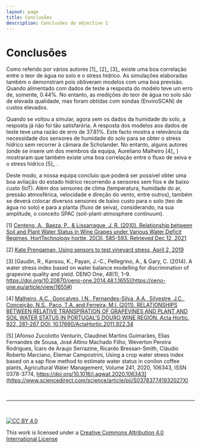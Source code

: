 ```yaml
---
layout: page
title: Conclusões
description: Conclusões do objectivo 1
---
```


# Conclusões

Como referido por vários autores [1]_ [2]_ [3]_ existe uma boa correlação entre o teor de água no solo e o stress hídrico. As simulações elaboradas também o demonstram pois obtiveram modelos com uma boa previsão. Quando alimentado com dados de teste a resposta do modelo teve um erro de, somente, 0.44%. No entanto, as medições do teor de água no solo são de elevada qualidade, mas foram obtidas com sondas (EnviroSCAN) de custos elevados. 

Quando se voltou a simular, agora sem os dados da humidade do solo, a resposta já não foi tão satisfarória. A resposta dos modelos aos dados de teste teve uma razão de erro de 37.81%. Este facto mostra a relevância da necessidade dos sensores de humidade do solo para se obter o stress hídrico sem recorrer à câmara de Scholander. No entanto, alguns autores (onde se insere um dos membros da equipa, Aureliano Malheiro [4]_ ) mostraram que também existe uma boa correlação entre o fluxo de seiva e o stress hídrico [5]_ . 

Deste modo, a nossa equipa concluio que poderá ser possível obter uma boa avliação do estado hídrico recorrendo a sensores sem fios e de baixo custo (IoT). Além dos sensores de clima (temperatura, humidade do ar, pressão atmosférica, velocidade e direção do vento, entre outros), também se deverá colocar diversos sensores de baixo custo para o solo (teo de água no solo) e para a planta (fluxo de seiva), considerando, na sua amplitude, o conceito SPAC (soil-plant-atmosphere continuum). 


[1]   [Centeno, A., Baeza, P., & Lissarrague, J. R. (2010). Relationship between Soil and Plant Water Status in Wine Grapes under Various Water Deficit Regimes, HortTechnology hortte, 20(3), 585-593. Retrieved Dec 12, 2021](https://journals.ashs.org/horttech/view/journals/horttech/20/3/article-p585.xml)

[2]   [Kate Prengaman, Using sensors to test vineyard stress, April 2, 2019](https://www.goodfruit.com/using-sensors-to-test-vineyard-stress/)

[3]   [Gaudin, R., Kansou, K., Payan, J.-C., Pellegrino, A., & Gary, C. (2014). A water stress index based on water balance modelling for discrimination of grapevine quality and yield. OENO One, 48(1), 1–9. https://doi.org/10.20870/oeno-one.2014.48.1.1655](https://oeno-one.eu/article/view/1655#)

[4]   [Malheiro, A.C., Gonçalves, I.N., Fernandes-Silva, A.A., Silvestre, J.C., Conceição, N.S., Paço, T.A. and Ferreira, M.I. (2011). RELATIONSHIPS BETWEEN RELATIVE TRANSPIRATION OF GRAPEVINES AND PLANT AND SOIL WATER STATUS IN PORTUGAL'S DOURO WINE REGION. Acta Hortic. 922, 261-267
DOI: 10.17660/ActaHortic.2011.922.34](https://www.actahort.org/books/922/922_34.htm)

[5]   [Afonso Zucolotto Venturin, Claudinei Martins Guimarães, Elias Fernandes de Sousa, José Altino Machado Filho, Weverton Pereira Rodrigues, Ícaro de Araujo Serrazine, Ricardo Bressan-Smith, Cláudio Roberto Marciano, Eliemar Campostrini, Using a crop water stress index based on a sap flow method to estimate water status in conilon coffee plants, Agricultural Water Management, Volume 241, 2020, 106343, ISSN 0378-3774, https://doi.org/10.1016/j.agwat.2020.106343](https://www.sciencedirect.com/science/article/pii/S037837741932027X)

&nbsp;

*** 

&nbsp;

[![CC BY 4.0](https://i.creativecommons.org/l/by/4.0/88x31.png)](http://creativecommons.org/licenses/by/4.0/)

This work is licensed under a [Creative Commons Attribution 4.0 International License](http://creativecommons.org/licenses/by/4.0/)
